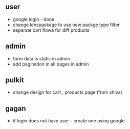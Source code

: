 ## user

- google login - done
- change lenspackage to use new packge type filter
- separate cart flowe for diff products

## admin

- form data is static in admin
- add pagination in all pages in admin

## pulkit

- change design for cart , products page (from shiva)

## gagan 
- if login does not have user - create one using google
